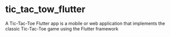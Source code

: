 # tic_tac_tow_flutter

A Tic-Tac-Toe Flutter app is a mobile or web application that implements the classic Tic-Tac-Toe game using the Flutter framework
